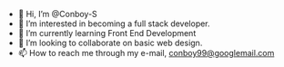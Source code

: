- 👋 Hi, I’m @Conboy-S
- 👀 I’m interested in becoming a full stack developer.
- 🌱 I’m currently learning Front End Development
- 💞️ I’m looking to collaborate on basic web design.
- 📫 How to reach me through my e-mail, conboy99@googlemail.com

<!---
Conboy-S/Conboy-S is a ✨ special ✨ repository because its `README.md` (this file) appears on your GitHub profile.
You can click the Preview link to take a look at your changes.
--->
